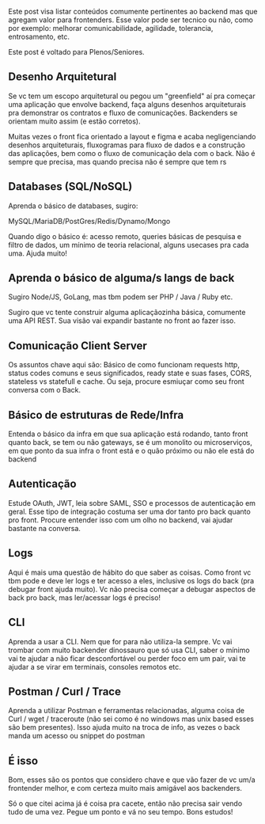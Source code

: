 <!--:::{
  "post_title": "Backend para Frontenders, o essencial",
  "post_description": "Esses são alguns aspectos essenciais de backend que não vão tornar vc Backer, mas vão tornar vc um/a frontender melhor",
  "post_created_at": "Wed Apr 26 2023 00:07:25 GMT-0300 (Horário Padrão de Brasília)"
}:::-->


Este post visa listar conteúdos comumente pertinentes ao backend mas que agregam valor para frontenders. Esse valor pode ser tecnico ou não, como por exemplo: melhorar comunicabilidade, agilidade, tolerancia, entrosamento, etc. 

Este post é voltado para Plenos/Seniores.

## Desenho Arquitetural

Se vc tem um escopo arquitetural ou pegou um "greenfield" aí pra começar uma aplicação que envolve backend, faça alguns desenhos arquiteturais pra demonstrar os contratos e fluxo de comunicações. Backenders se orientam muito assim (e estão corretos).


Muitas vezes o front fica orientado a layout e figma e acaba negligenciando desenhos arquiteturais, fluxogramas para fluxo de dados e a construção das aplicações, bem como o fluxo de comunicação dela com o back. Não é sempre que precisa, mas quando precisa não é sempre que tem rs

## Databases (SQL/NoSQL)

Aprenda o básico de databases, sugiro:

MySQL/MariaDB/PostGres/Redis/Dynamo/Mongo

Quando digo o básico é: acesso remoto, queries básicas de pesquisa e filtro de dados, um mínimo de teoria relacional, alguns usecases pra cada uma. Ajuda muito!

## Aprenda o básico de alguma/s langs de back

Sugiro Node/JS, GoLang, mas tbm podem ser PHP / Java / Ruby etc. 

Sugiro que vc tente construir alguma aplicaçãozinha básica, comumente uma API REST. Sua visão vai expandir bastante no front ao fazer isso.

## Comunicação Client Server

Os assuntos chave aqui são: Básico de como funcionam requests http, status codes comuns e seus significados, ready state e suas fases, CORS, stateless vs statefull e cache.  Ou seja, procure esmiuçar como seu front conversa com o Back.

## Básico de estruturas de Rede/Infra

Entenda o básico da infra em que sua aplicação está rodando, tanto front quanto back, se tem ou não gateways, se é um monolito ou microserviços, em que ponto da sua infra o front está e o quão próximo ou não ele está do backend

## Autenticação

Estude OAuth, JWT, leia sobre SAML, SSO e processos de autenticação em geral. Esse tipo de integração costuma ser uma dor tanto pro back quanto pro front. Procure entender isso com um olho no backend, vai ajudar bastante na conversa.

## Logs

Aqui é mais uma questão de hábito do que saber as coisas. Como front vc tbm pode e deve ler logs e ter acesso a eles, inclusive os logs do back (pra debugar front ajuda muito). Vc não precisa começar a debugar aspectos de back pro back, mas ler/acessar logs é preciso!

## CLI

Aprenda a usar a CLI. Nem que for para não utiliza-la sempre. Vc vai trombar com muito backender dinossauro que só usa CLI, saber o mínimo vai te ajudar a não ficar desconfortável ou perder foco em um pair, vai te ajudar a se virar em terminais, consoles remotos etc.

## Postman / Curl / Trace

Aprenda a utilizar Postman e ferramentas relacionadas, alguma coisa de Curl / wget / traceroute (não sei como é no windows mas unix based esses são bem presentes). Isso ajuda muito na troca de info, as vezes o back manda um acesso ou snippet do postman

## É isso

Bom, esses são os pontos que considero chave e que vão fazer de vc um/a frontender melhor, e com certeza muito mais amigável aos backenders. 

Só o que citei acima já é coisa pra cacete, então não precisa sair vendo tudo de uma vez. Pegue um ponto e vá no seu tempo. Bons estudos!
